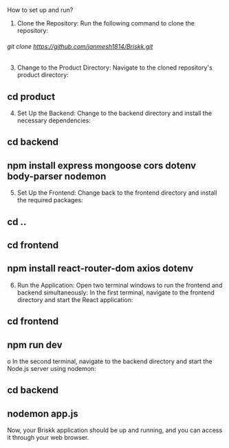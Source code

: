 How to set up and run?
1.	Clone the Repository: Run the following command to clone the repository:
######   git clone https://github.com/janmesh1814/Briskk.git
3.	Change to the Product Directory: Navigate to the cloned repository's product directory:
##   cd product
4.	Set Up the Backend: Change to the backend directory and install the necessary dependencies:
##   cd backend
##   npm install express mongoose cors dotenv body-parser nodemon
5.	Set Up the Frontend: Change back to the frontend directory and install the required packages:
##   cd ..
##   cd frontend
##   npm install react-router-dom axios dotenv
6.	Run the Application: Open two terminal windows to run the frontend and backend simultaneously:
        In the first terminal, navigate to the frontend directory and start the React application:
##             cd frontend
##             npm run dev
o	     In the second terminal, navigate to the backend directory and start the Node.js server using nodemon:
##             cd backend
##             nodemon app.js
Now, your Briskk application should be up and running, and you can access it through your web browser.


